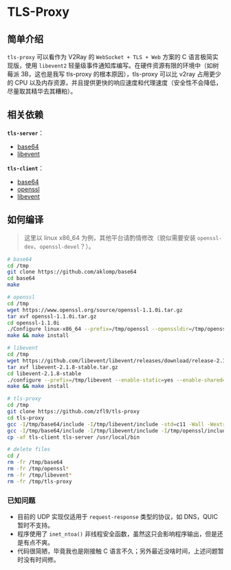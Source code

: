 # TLS-Proxy
## 简单介绍
`tls-proxy` 可以看作为 V2Ray 的 `WebSocket + TLS + Web` 方案的 C 语言极简实现版，使用 `libevent2` 轻量级事件通知库编写。在硬件资源有限的环境中（如树莓派 3B，这也是我写 tls-proxy 的根本原因），tls-proxy 可以比 v2ray 占用更少的 CPU 以及内存资源，并且提供更快的响应速度和代理速度（安全性不会降低，尽量取其精华去其糟粕）。

## 相关依赖
**`tls-server`**：
 - [base64](https://github.com/aklomp/base64)
 - [libevent](https://github.com/libevent/libevent)

**`tls-client`**：
 - [base64](https://github.com/aklomp/base64)
 - [openssl](https://github.com/openssl/openssl)
 - [libevent](https://github.com/libevent/libevent)

## 如何编译
> 这里以 linux x86_64 为例，其他平台请酌情修改（貌似需要安装 `openssl-dev`、`openssl-devel`？）。

```bash
# base64
cd /tmp
git clone https://github.com/aklomp/base64
cd base64
make

# openssl
cd /tmp
wget https://www.openssl.org/source/openssl-1.1.0i.tar.gz
tar xvf openssl-1.1.0i.tar.gz
cd openssl-1.1.0i
./Configure linux-x86_64 --prefix=/tmp/openssl --openssldir=/tmp/openssl no-ssl3 no-shared
make && make install

# libevent
cd /tmp
wget https://github.com/libevent/libevent/releases/download/release-2.1.8-stable/libevent-2.1.8-stable.tar.gz 
tar xvf libevent-2.1.8-stable.tar.gz
cd libevent-2.1.8-stable
./configure --prefix=/tmp/libevent --enable-static=yes --enable-shared=no CPPFLAGS='-I/tmp/openssl/include' LDFLAGS='-L/tmp/openssl/lib' LIBS='-ldl -lssl -lcrypto'
make && make install

# tls-proxy
cd /tmp
git clone https://github.com/zfl9/tls-proxy
cd tls-proxy
gcc -I/tmp/base64/include -I/tmp/libevent/include -std=c11 -Wall -Wextra -Os -s -lpthread -o tls-server tls-server.c /tmp/base64/lib/libbase64.o /tmp/libevent/lib/libevent.a
gcc -I/tmp/base64/include -I/tmp/libevent/include -I/tmp/openssl/include -std=c11 -Wall -Wextra -Os -s -ldl -lpthread -o tls-client tls-client.c /tmp/base64/lib/libbase64.o /tmp/libevent/lib/libevent.a /tmp/libevent/lib/libevent_openssl.a /tmp/openssl/lib/libssl.a /tmp/openssl/lib/libcrypto.a
cp -af tls-client tls-server /usr/local/bin

# delete files
cd /
rm -fr /tmp/base64
rm -fr /tmp/openssl*
rm -fr /tmp/libevent*
rm -fr /tmp/tls-proxy
```

### 已知问题
- 目前的 UDP 实现仅适用于 `request-response` 类型的协议，如 DNS，QUIC 暂时不支持。
- 程序使用了 `inet_ntoa()` 非线程安全函数，虽然这只会影响程序输出，但是还是有点不爽。
- 代码很简陋，毕竟我也是刚接触 C 语言不久；另外最近没啥时间，上述问题暂时没有时间修。
